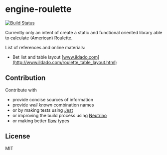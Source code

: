 engine-roulette
===============

[![Build Status](https://travis-ci.org/kedoska/engine-roulette.svg?branch=master)](https://travis-ci.org/kedoska/engine-roulette)


Currently only an intent of create a static and functional oriented library able to calculate (American) Roulette.

List of references and online materials:
 * Bet list and table layout [www.ildado.com](http://www.ildado.com/roulette_table_layout.html)

## Contribution

Contribute with
 - provide concise sources of information
 - provide _well known_ combination names
 - or by making tests using [Jest](http://facebook.github.io/jest/docs/en/using-matchers.html)
 - or improving the build process using [Neutrino](https://neutrino.js.org/)
 - or making better [flow](https://flow.org/) types

## License

MIT